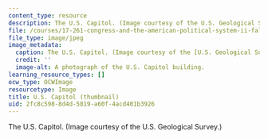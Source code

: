 ```yaml
---
content_type: resource
description: The U.S. Capitol. (Image courtesy of the U.S. Geological Survey.)
file: /courses/17-261-congress-and-the-american-political-system-ii-fall-2005/2fc8c5988d4d5819a60f4acd401b3926_17-261f05-th.jpg
file_type: image/jpeg
image_metadata:
  caption: The U.S. Capitol. (Image courtesy of the [U.S. Geological Survey](http://www.usgs.gov/).)
  credit: ''
  image-alt: A photograph of the U.S. Capitol building.
learning_resource_types: []
ocw_type: OCWImage
resourcetype: Image
title: U.S. Capitol (thumbnail)
uid: 2fc8c598-8d4d-5819-a60f-4acd401b3926
---
```

The U.S. Capitol. (Image courtesy of the U.S. Geological Survey.)

